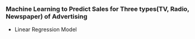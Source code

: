 ### Machine Learning to Predict Sales for Three types(TV, Radio, Newspaper) of Advertising

- Linear Regression Model
